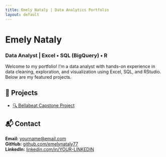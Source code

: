 ```yaml
---
title: Emely Nataly | Data Analytics Portfolio
layout: default
---
```


# Emely Nataly  
### Data Analyst | Excel • SQL (BigQuery) • R

Welcome to my portfolio! I’m a data analyst with hands-on experience in data cleaning, exploration, and visualization using Excel, SQL, and RStudio. Below are my featured projects.

## 📁 Projects
- [🔍 Bellabeat Capstone Project](bellabeat.html)

## 📬 Contact  
**Email:** yourname@email.com  
**GitHub:** [github.com/emelynataly77](https://github.com/emelynataly77)  
**LinkedIn:** [linkedin.com/in/YOUR-LINKEDIN](https://linkedin.com/in/YOUR-LINKEDIN)
